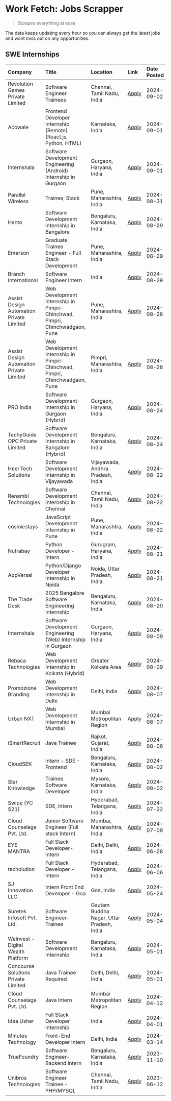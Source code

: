 # Work Fetch: Jobs Scrapper
> Scrapes everything at ease

The data keeps updating every hour so you can always get the latest jobs and wont miss out on any opportunities.

## SWE Internships
<!--START_SECTION:workfetch-->
| Company                                  | Title                                                                       | Location                                  | Link                                                                                                                                                                                                                                                                                                                       | Date Posted   |
|:-----------------------------------------|:----------------------------------------------------------------------------|:------------------------------------------|:---------------------------------------------------------------------------------------------------------------------------------------------------------------------------------------------------------------------------------------------------------------------------------------------------------------------------|:--------------|
| Revolution Games Private Limited         | Software Engineer Trainees                                                  | Chennai, Tamil Nadu, India                | [Apply](https://in.linkedin.com/jobs/view/software-engineer-trainees-at-revolution-games-private-limited-4015912927?position=45&pageNum=0&refId=ge%2F2wdqZtUdTSFUodwtUlg%3D%3D&trackingId=jiQgerNRmJ9MxcAGaXz%2BRQ%3D%3D&trk=public_jobs_jserp-result_search-card)                                                         | 2024-09-02    |
| Acowale                                  | Frontend Developer Internship (Remote) (React.js, Python, HTML)             | Karnataka, India                          | [Apply](https://in.linkedin.com/jobs/view/frontend-developer-internship-remote-react-js-python-html-at-acowale-4014663920?position=4&pageNum=0&refId=ge%2F2wdqZtUdTSFUodwtUlg%3D%3D&trackingId=MDJ5xwkkmwrZ1P66yWHxsA%3D%3D&trk=public_jobs_jserp-result_search-card)                                                      | 2024-09-01    |
| Internshala                              | Software Development Engineering (Android) Internship in Gurgaon            | Gurgaon, Haryana, India                   | [Apply](https://in.linkedin.com/jobs/view/software-development-engineering-android-internship-in-gurgaon-at-internshala-4015471580?position=10&pageNum=0&refId=ge%2F2wdqZtUdTSFUodwtUlg%3D%3D&trackingId=o%2FbyFqOjYvMYp%2FRmssNt8A%3D%3D&trk=public_jobs_jserp-result_search-card)                                        | 2024-09-01    |
| Parallel Wireless                        | Trainee, Stack                                                              | Pune, Maharashtra, India                  | [Apply](https://in.linkedin.com/jobs/view/trainee-stack-at-parallel-wireless-3905689841?position=51&pageNum=0&refId=ge%2F2wdqZtUdTSFUodwtUlg%3D%3D&trackingId=Pw01XK6fHU9tZ%2BKKXbjq9A%3D%3D&trk=public_jobs_jserp-result_search-card)                                                                                     | 2024-08-31    |
| Hanto                                    | Software Development Internship in Bangalore                                | Bengaluru, Karnataka, India               | [Apply](https://in.linkedin.com/jobs/view/software-development-internship-in-bangalore-at-hanto-4013200427?position=8&pageNum=0&refId=ge%2F2wdqZtUdTSFUodwtUlg%3D%3D&trackingId=n%2BAyp%2FNddv3YNJ9s1D%2B15A%3D%3D&trk=public_jobs_jserp-result_search-card)                                                               | 2024-08-29    |
| Emerson                                  | Graduate Trainee Engineer - Full Stack Development                          | Pune, Maharashtra, India                  | [Apply](https://in.linkedin.com/jobs/view/graduate-trainee-engineer-full-stack-development-at-emerson-4012695874?position=34&pageNum=0&refId=ge%2F2wdqZtUdTSFUodwtUlg%3D%3D&trackingId=Vmpxvp00t4r8mFQG3yNUeQ%3D%3D&trk=public_jobs_jserp-result_search-card)                                                              | 2024-08-29    |
| Branch International                     | Software Engineer Intern                                                    | India                                     | [Apply](https://in.linkedin.com/jobs/view/software-engineer-intern-at-branch-international-3360513601?position=43&pageNum=0&refId=ge%2F2wdqZtUdTSFUodwtUlg%3D%3D&trackingId=kCvUJgY66JOkJzGUwBBKAg%3D%3D&trk=public_jobs_jserp-result_search-card)                                                                         | 2024-08-29    |
| Assist Design Automation Private Limited | Web Development Internship in Pimpri-Chinchwad, Pimpri, Chinchwadgaon, Pune | Pune, Maharashtra, India                  | [Apply](https://in.linkedin.com/jobs/view/web-development-internship-in-pimpri-chinchwad-pimpri-chinchwadgaon-pune-at-assist-design-automation-private-limited-4010147193?position=22&pageNum=0&refId=ge%2F2wdqZtUdTSFUodwtUlg%3D%3D&trackingId=NvBhTD8%2BDEXNW44slE%2FoSA%3D%3D&trk=public_jobs_jserp-result_search-card) | 2024-08-28    |
| Assist Design Automation Private Limited | Web Development Internship in Pimpri-Chinchwad, Pimpri, Chinchwadgaon, Pune | Pimpri, Maharashtra, India                | [Apply](https://in.linkedin.com/jobs/view/web-development-internship-in-pimpri-chinchwad-pimpri-chinchwadgaon-pune-at-assist-design-automation-private-limited-4010143533?position=59&pageNum=0&refId=ge%2F2wdqZtUdTSFUodwtUlg%3D%3D&trackingId=hl3QkCnzp0mHVPktguf3%2BQ%3D%3D&trk=public_jobs_jserp-result_search-card)   | 2024-08-28    |
| PRO India                                | Software Development Internship in Gurgaon (Hybrid)                         | Gurgaon, Haryana, India                   | [Apply](https://in.linkedin.com/jobs/view/software-development-internship-in-gurgaon-hybrid-at-pro-india-4009587664?position=36&pageNum=0&refId=ge%2F2wdqZtUdTSFUodwtUlg%3D%3D&trackingId=TwpujLg7NKmVfiUGC8cGYg%3D%3D&trk=public_jobs_jserp-result_search-card)                                                           | 2024-08-24    |
| TechyGuide OPC Private Limited           | Software Development Internship in Bangalore (Hybrid)                       | Bengaluru, Karnataka, India               | [Apply](https://in.linkedin.com/jobs/view/software-development-internship-in-bangalore-hybrid-at-techyguide-opc-private-limited-4009591646?position=41&pageNum=0&refId=ge%2F2wdqZtUdTSFUodwtUlg%3D%3D&trackingId=0KI%2FBwxBURhJ%2Bxb5I3c0Vg%3D%3D&trk=public_jobs_jserp-result_search-card)                                | 2024-08-24    |
| Heel Tech Solutions                      | Software Development Internship in Vijayawada                               | Vijayawada, Andhra Pradesh, India         | [Apply](https://in.linkedin.com/jobs/view/software-development-internship-in-vijayawada-at-heel-tech-solutions-4007906692?position=26&pageNum=0&refId=ge%2F2wdqZtUdTSFUodwtUlg%3D%3D&trackingId=wb2tAe07u9IQbgnfmd3oiA%3D%3D&trk=public_jobs_jserp-result_search-card)                                                     | 2024-08-22    |
| Renambl Technologies                     | Software Development Internship in Chennai                                  | Chennai, Tamil Nadu, India                | [Apply](https://in.linkedin.com/jobs/view/software-development-internship-in-chennai-at-renambl-technologies-4007910299?position=31&pageNum=0&refId=ge%2F2wdqZtUdTSFUodwtUlg%3D%3D&trackingId=OtqaHGa93EBc6TidVrIKAA%3D%3D&trk=public_jobs_jserp-result_search-card)                                                       | 2024-08-22    |
| cosmicstays                              | JavaScript Development Internship in Pune                                   | Pune, Maharashtra, India                  | [Apply](https://in.linkedin.com/jobs/view/javascript-development-internship-in-pune-at-cosmicstays-4007904825?position=48&pageNum=0&refId=ge%2F2wdqZtUdTSFUodwtUlg%3D%3D&trackingId=AFf6LsbE4Z1WmQ4fUgQTPg%3D%3D&trk=public_jobs_jserp-result_search-card)                                                                 | 2024-08-22    |
| Nutrabay                                 | Python Developer - Intern                                                   | Gurugram, Haryana, India                  | [Apply](https://in.linkedin.com/jobs/view/python-developer-intern-at-nutrabay-4003909226?position=29&pageNum=0&refId=ge%2F2wdqZtUdTSFUodwtUlg%3D%3D&trackingId=4xjhvjGdK%2FEtRLNNH1U90w%3D%3D&trk=public_jobs_jserp-result_search-card)                                                                                    | 2024-08-21    |
| AppVersal                                | Python/Django Developer Internship in Noida                                 | Noida, Uttar Pradesh, India               | [Apply](https://in.linkedin.com/jobs/view/python-django-developer-internship-in-noida-at-appversal-4005107325?position=56&pageNum=0&refId=ge%2F2wdqZtUdTSFUodwtUlg%3D%3D&trackingId=PdjSW2Q6wOQv26PegQKliA%3D%3D&trk=public_jobs_jserp-result_search-card)                                                                 | 2024-08-21    |
| The Trade Desk                           | 2025 Bangalore Software Engineering Internship                              | Bengaluru, Karnataka, India               | [Apply](https://in.linkedin.com/jobs/view/2025-bangalore-software-engineering-internship-at-the-trade-desk-3987456531?position=7&pageNum=0&refId=ge%2F2wdqZtUdTSFUodwtUlg%3D%3D&trackingId=zM%2BsEYVx5jFD%2BaWsPc0V2w%3D%3D&trk=public_jobs_jserp-result_search-card)                                                      | 2024-08-20    |
| Internshala                              | Software Development Engineering (Web) Internship in Gurgaon                | Gurgaon, Haryana, India                   | [Apply](https://in.linkedin.com/jobs/view/software-development-engineering-web-internship-in-gurgaon-at-internshala-3997620471?position=3&pageNum=0&refId=ge%2F2wdqZtUdTSFUodwtUlg%3D%3D&trackingId=3puoGWUXkuleaq0jsS7CMQ%3D%3D&trk=public_jobs_jserp-result_search-card)                                                 | 2024-08-09    |
| Rebaca Technologies                      | Web Development Internship in Kolkata (Hybrid)                              | Greater Kolkata Area                      | [Apply](https://in.linkedin.com/jobs/view/web-development-internship-in-kolkata-hybrid-at-rebaca-technologies-3997621369?position=35&pageNum=0&refId=ge%2F2wdqZtUdTSFUodwtUlg%3D%3D&trackingId=pWSc12%2FPsm%2BsauhXxaWPKA%3D%3D&trk=public_jobs_jserp-result_search-card)                                                  | 2024-08-09    |
| Promozione Branding                      | Web Development Internship in Delhi                                         | Delhi, India                              | [Apply](https://in.linkedin.com/jobs/view/web-development-internship-in-delhi-at-promozione-branding-3995559880?position=25&pageNum=0&refId=ge%2F2wdqZtUdTSFUodwtUlg%3D%3D&trackingId=uxwchFyugGrr2nl%2B3PKKew%3D%3D&trk=public_jobs_jserp-result_search-card)                                                             | 2024-08-07    |
| Urban NXT                                | Web Development Internship in Mumbai                                        | Mumbai Metropolitan Region                | [Apply](https://in.linkedin.com/jobs/view/web-development-internship-in-mumbai-at-urban-nxt-3995561641?position=60&pageNum=0&refId=ge%2F2wdqZtUdTSFUodwtUlg%3D%3D&trackingId=05GUcJhHMWk2PxL7YJAgKw%3D%3D&trk=public_jobs_jserp-result_search-card)                                                                        | 2024-08-07    |
| iSmartRecruit                            | Java Trainee                                                                | Rajkot, Gujarat, India                    | [Apply](https://in.linkedin.com/jobs/view/java-trainee-at-ismartrecruit-3992301825?position=27&pageNum=0&refId=ge%2F2wdqZtUdTSFUodwtUlg%3D%3D&trackingId=mKOViPGdxGPQLrat9jjPTg%3D%3D&trk=public_jobs_jserp-result_search-card)                                                                                            | 2024-08-06    |
| CloudSEK                                 | Intern - SDE - Frontend                                                     | Bengaluru, Karnataka, India               | [Apply](https://in.linkedin.com/jobs/view/intern-sde-frontend-at-cloudsek-3991574495?position=19&pageNum=0&refId=ge%2F2wdqZtUdTSFUodwtUlg%3D%3D&trackingId=aqmzEy0wxM2py1LbRN6OZw%3D%3D&trk=public_jobs_jserp-result_search-card)                                                                                          | 2024-08-02    |
| Star Knowledge                           | Trainee Software Developer                                                  | Mysore, Karnataka, India                  | [Apply](https://in.linkedin.com/jobs/view/trainee-software-developer-at-star-knowledge-3991516161?position=53&pageNum=0&refId=ge%2F2wdqZtUdTSFUodwtUlg%3D%3D&trackingId=ZFvNfP4fl55U8OAl93abUA%3D%3D&trk=public_jobs_jserp-result_search-card)                                                                             | 2024-08-02    |
| Swipe (YC S21)                           | SDE, Intern                                                                 | Hyderabad, Telangana, India               | [Apply](https://in.linkedin.com/jobs/view/sde-intern-at-swipe-yc-s21-3980368092?position=55&pageNum=0&refId=ge%2F2wdqZtUdTSFUodwtUlg%3D%3D&trackingId=rgaMPBHd2EaUIbUHODihKw%3D%3D&trk=public_jobs_jserp-result_search-card)                                                                                               | 2024-07-22    |
| Cloud Counselage Pvt. Ltd.               | Junior Software Engineer (Full stack Intern)                                | Mumbai, Maharashtra, India                | [Apply](https://in.linkedin.com/jobs/view/junior-software-engineer-full-stack-intern-at-cloud-counselage-pvt-ltd-3967725851?position=17&pageNum=0&refId=ge%2F2wdqZtUdTSFUodwtUlg%3D%3D&trackingId=wuUBfMXTqokBVG7dKYbZug%3D%3D&trk=public_jobs_jserp-result_search-card)                                                   | 2024-07-09    |
| EYE MANTRA                               | Full Stack Developer- Intern                                                | Delhi, Delhi, India                       | [Apply](https://in.linkedin.com/jobs/view/full-stack-developer-intern-at-eye-mantra-3960988037?position=47&pageNum=0&refId=ge%2F2wdqZtUdTSFUodwtUlg%3D%3D&trackingId=zj731fjrHazOjLzeZoxF1g%3D%3D&trk=public_jobs_jserp-result_search-card)                                                                                | 2024-06-28    |
| techolution                              | Full Stack Developer - Intern                                               | Hyderabad, Telangana, India               | [Apply](https://in.linkedin.com/jobs/view/full-stack-developer-intern-at-techolution-3947911862?position=54&pageNum=0&refId=ge%2F2wdqZtUdTSFUodwtUlg%3D%3D&trackingId=73qPDhSNhdly%2BGWglteFvw%3D%3D&trk=public_jobs_jserp-result_search-card)                                                                             | 2024-06-06    |
| SJ Innovation LLC                        | Intern Front End Developer - Goa                                            | Goa, India                                | [Apply](https://in.linkedin.com/jobs/view/intern-front-end-developer-goa-at-sj-innovation-llc-3931678611?position=14&pageNum=0&refId=ge%2F2wdqZtUdTSFUodwtUlg%3D%3D&trackingId=XlIGHa5EVebjmgz6k18UHQ%3D%3D&trk=public_jobs_jserp-result_search-card)                                                                      | 2024-05-24    |
| Suretek Infosoft Pvt. Ltd.               | Software Engineer-Trainee                                                   | Gautam Buddha Nagar, Uttar Pradesh, India | [Apply](https://in.linkedin.com/jobs/view/software-engineer-trainee-at-suretek-infosoft-pvt-ltd-3916999948?position=38&pageNum=0&refId=ge%2F2wdqZtUdTSFUodwtUlg%3D%3D&trackingId=s0qBaxZpenpGcewx2U3SsQ%3D%3D&trk=public_jobs_jserp-result_search-card)                                                                    | 2024-05-04    |
| WeInvest - Digital Wealth Platform       | Software Development Internship                                             | Bengaluru, Karnataka, India               | [Apply](https://in.linkedin.com/jobs/view/software-development-internship-at-weinvest-digital-wealth-platform-3912867225?position=2&pageNum=0&refId=ge%2F2wdqZtUdTSFUodwtUlg%3D%3D&trackingId=ZDLWpPKE33jLAfw5cJMa2g%3D%3D&trk=public_jobs_jserp-result_search-card)                                                       | 2024-05-01    |
| Concourse Solutions Private Limited      | Java Trainee Required                                                       | Delhi, Delhi, India                       | [Apply](https://in.linkedin.com/jobs/view/java-trainee-required-at-concourse-solutions-private-limited-3912869388?position=13&pageNum=0&refId=ge%2F2wdqZtUdTSFUodwtUlg%3D%3D&trackingId=ldRIvn7OjQI%2BPO7ms1SqOA%3D%3D&trk=public_jobs_jserp-result_search-card)                                                           | 2024-05-01    |
| Cloud Counselage Pvt. Ltd.               | Java Intern                                                                 | Mumbai Metropolitan Region                | [Apply](https://in.linkedin.com/jobs/view/java-intern-at-cloud-counselage-pvt-ltd-3896025667?position=40&pageNum=0&refId=ge%2F2wdqZtUdTSFUodwtUlg%3D%3D&trackingId=q0VVi6cjc4%2FInYvk%2Fdf3rw%3D%3D&trk=public_jobs_jserp-result_search-card)                                                                              | 2024-04-12    |
| Idea Usher                               | Full Stack Developer Internship                                             | India                                     | [Apply](https://in.linkedin.com/jobs/view/full-stack-developer-internship-at-idea-usher-3879565540?position=23&pageNum=0&refId=ge%2F2wdqZtUdTSFUodwtUlg%3D%3D&trackingId=WoxApiGBJV%2BbxLwL6mB0Rg%3D%3D&trk=public_jobs_jserp-result_search-card)                                                                          | 2024-04-01    |
| Minutes Technology                       | Front-End Developer Intern                                                  | Delhi, India                              | [Apply](https://in.linkedin.com/jobs/view/front-end-developer-intern-at-minutes-technology-3853712549?position=20&pageNum=0&refId=ge%2F2wdqZtUdTSFUodwtUlg%3D%3D&trackingId=psjSEiS0YuUqeYpPXDbYLA%3D%3D&trk=public_jobs_jserp-result_search-card)                                                                         | 2024-03-14    |
| TrueFoundry                              | Software Engineer-Backend Intern                                            | Bengaluru, Karnataka, India               | [Apply](https://in.linkedin.com/jobs/view/software-engineer-backend-intern-at-truefoundry-3779508170?position=42&pageNum=0&refId=ge%2F2wdqZtUdTSFUodwtUlg%3D%3D&trackingId=qLZ2wn0kLEZ%2FLvL77XXeMw%3D%3D&trk=public_jobs_jserp-result_search-card)                                                                        | 2023-11-10    |
| Unibros Technologies                     | Software Engineer Trainee - PHP/MYSQL                                       | Chennai, Tamil Nadu, India                | [Apply](https://in.linkedin.com/jobs/view/software-engineer-trainee-php-mysql-at-unibros-technologies-3656599241?position=49&pageNum=0&refId=ge%2F2wdqZtUdTSFUodwtUlg%3D%3D&trackingId=wuXTK89twAoYLd2iDP7aBg%3D%3D&trk=public_jobs_jserp-result_search-card)                                                              | 2023-06-12    |
<!--END_SECTION:workfetch-->
